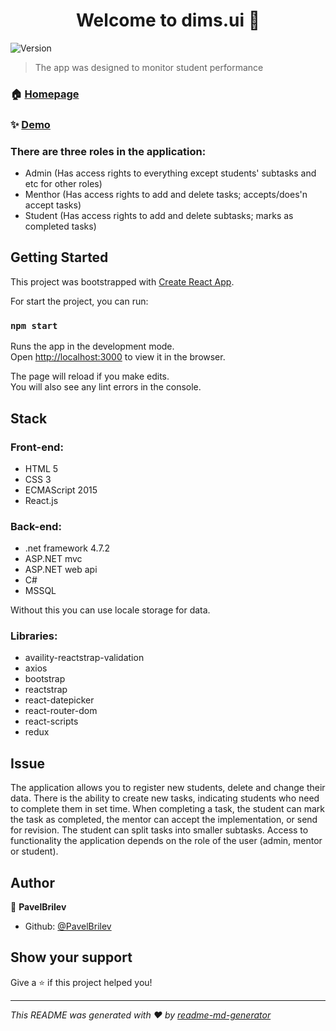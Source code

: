 <h1 align="center">Welcome to dims.ui 👋</h1>
<p>
  <img alt="Version" src="https://img.shields.io/badge/version-0.1.0-blue.svg?cacheSeconds=2592000" />
</p>

> The app was designed to monitor student performance

### 🏠 [Homepage](https://github.com/PavelBrilev/DIMS.UI-0)

### ✨ [Demo](https://github.com/PavelBrilev/DIMS.UI-0)

### There are three roles in the application:
- Admin (Has access rights to everything except students' subtasks and etc for other roles)
- Menthor (Has access rights to add and delete tasks; accepts/does'n accept tasks)
- Student (Has access rights to add and delete subtasks; marks as completed tasks)

## Getting Started

This project was bootstrapped with [Create React App](https://github.com/facebook/create-react-app).

For start the project, you can run:

### `npm start`

Runs the app in the development mode.<br>
Open [http://localhost:3000](http://localhost:3000) to view it in the browser.

The page will reload if you make edits.<br>
You will also see any lint errors in the console.

## Stack

### Front-end:
- HTML 5
- CSS 3
- ECMAScript 2015
- React.js

### Back-end:
- .net framework 4.7.2
- ASP.NET mvc
- ASP.NET web api
- C#
- MSSQL

Without this you can use locale storage for data.

### Libraries:
- availity-reactstrap-validation
- axios
- bootstrap
- reactstrap
- react-datepicker
- react-router-dom
- react-scripts
- redux

## Issue

The application allows you to register new students, delete and change their data. There is
the ability to create new tasks, indicating students who need to complete them in
set time. When completing a task, the student can mark the task as completed, 
the mentor can accept the implementation, or send for revision. The student 
can split tasks into smaller subtasks. Access to functionality
the application depends on the role of the user (admin, mentor or student).

## Author

👤 **PavelBrilev**

* Github: [@PavelBrilev](https://github.com/PavelBrilev)

## Show your support

Give a ⭐️ if this project helped you!

***
_This README was generated with ❤️ by [readme-md-generator](https://github.com/kefranabg/readme-md-generator)_